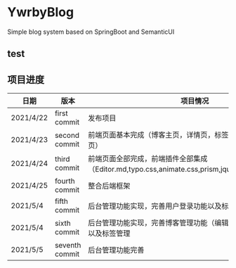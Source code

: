 # YwrbyBlog

Simple blog system based on SpringBoot and SemanticUI


## test

## 项目进度

日期|版本|项目情况
---|---|---
2021/4/22|first commit|发布项目
2021/4/23|second commit|前端页面基本完成（博客主页，详情页，标签页，归档页，后台管理页）
2021/4/24|third commit|前端页面全部完成，前端插件全部集成（Editor.md,typo.css,animate.css,prism,jquery.scrollTo,Tocbot）
2021/4/25|fourth commit|整合后端框架
2021/5/4|fifth commit|后台管理功能实现，完善用户登录功能以及标签管理界面
2021/5/4|sixth commit|后台管理功能实现，完善博客管理功能（编辑，删除，新增，分页）以及标签管理
2021/5/5|seventh commit|后台管理功能完善